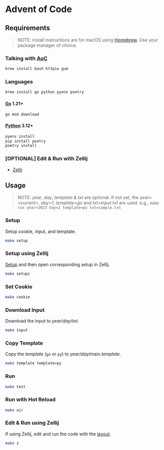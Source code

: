 # Advent of Code

## Requirements

> NOTE: install instructions are for macOS using [Homebrew](https://brew.sh). Use your package manager of choice.

### Talking with [AoC](https://adventofcode.com)

```sh
brew install bash httpie gum
```

### Languages

```sh
brew install go python pyenv poetry
```

#### [Go](https://golang.org) 1.21+

```sh
go mod download
```

#### [Python](https://www.python.org) 3.12+

```sh
pyenv install
pip install poetry
poetry install
```

### [OPTIONAL] Edit & Run with Zellij

- [Zellij](https://github.com/zellij-org/zellij)

## Usage

> NOTE: *year*, *day*, *template* & *txt* are optional. If not set, the *year*=<*current*>, *day*=*1*, *template*=*go* and *txt*=*input.txt* are used.
> e.g., `make run year=2023 day=2 template=py txt=sample.txt`

### Setup

Setup cookie, input, and template.

```sh
make setup
```

### Setup using Zellij

[Setup](#setup) and then open corresponding setup in Zellij.

```sh
make setupz
```

### Set Cookie

```sh
make cookie
```

### Download Input

Download the input to *year*/*day*/*txt*.

```sh
make input
```

### Copy Template

Copy the *template* (`go` or `py`) to *year*/*day*/main.*template*.

```sh
make template template=py
```

### Run

```sh
make test
```

### Run with Hot Reload

```sh
make air
```

### Edit & Run using Zellij

If using Zellij, edit and run the code with the [layout](.zellij/layout.kdl).

```sh
make z
```


